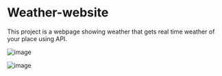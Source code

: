 # Weather-website
This project is a webpage showing weather that gets real time weather of your place using API.

![image](https://github.com/Haritha1904/Weather-website/assets/160233539/dee5cdc7-f04f-4182-86d2-74a503e6eb32)

![image](https://github.com/Haritha1904/Weather-website/assets/160233539/dab92d92-a36c-4c9d-9e32-6bd9709229b5)
